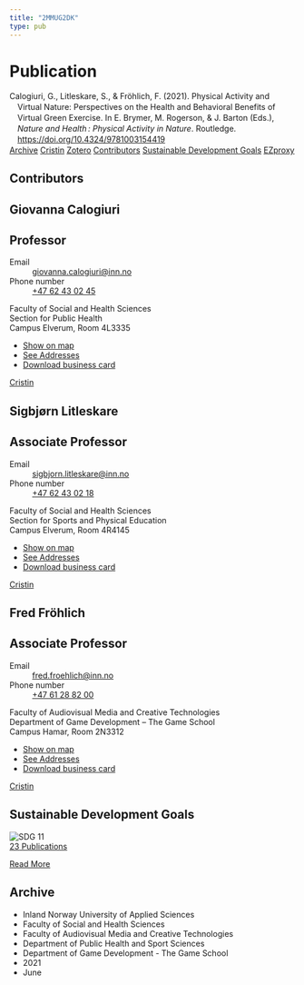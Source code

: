 ```yaml
---
title: "2MMUG2DK"
type: pub
---
```

<h1>Publication</h1>
<article id="csl-bib-container-2MMUG2DK" class="csl-bib-container">
  <div class="csl-bib-body" style="line-height: 1.35; padding-left: 1em; text-indent:-1em;">
  <div class="csl-entry">Calogiuri, G., Litleskare, S., &amp; Fr&#xF6;hlich, F. (2021). Physical Activity and Virtual Nature: Perspectives on the Health and Behavioral Benefits of Virtual Green Exercise. In E. Brymer, M. Rogerson, &amp; J. Barton (Eds.), <i>Nature and Health&#x202F;: Physical Activity in Nature</i>. Routledge. <a href="https://doi.org/10.4324/9781003154419">https://doi.org/10.4324/9781003154419</a></div>
</div>
  <div class="csl-bib-buttons">
    <a href="#taxonomy-article-2MMUG2DK" class="csl-bib-button">Archive</a>
    <a href alt="Cristin URL" class="csl-bib-button">Cristin</a>
    <a href alt="Zotero URL" class="csl-bib-button">Zotero</a>
    <a href="#contributors-article-2MMUG2DK" class="csl-bib-button">Contributors</a>
    <a href="#sdg-article-2MMUG2DK" class="csl-bib-button">Sustainable Development Goals</a>
    <a href="http://ezproxy.inn.no/login?url=https://doi.org/10.4324/9781003154419" class="csl-bib-button">EZproxy</a>
  </div>
  <div id="csl-bib-meta-container-2MMUG2DK"></div>
</article>
<div id="csl-bib-meta-2MMUG2DK" class="csl-bib-meta">
  <article id="contributors-article-2MMUG2DK" class="contributors-article">
    <h1>Contributors</h1>
    <div class="personas">
<div class="vrtx-hinn-person-card">
<div class="photo">
<i class="lar la-user-circle missing-person"></i>
</div>
<div class="info">
<hgroup><h1>Giovanna Calogiuri</h1>
<h2>Professor</h2>
</hgroup><dl>
<dt>Email</dt>
<dd>
<a href="mailto:giovanna.calogiuri@inn.no">giovanna.calogiuri@inn.no</a>
</dd>
<dt>Phone number</dt>
<dd><a href="tel:+4762430245">
+47 62 43 02 45
</a></dd>
</dl>
<p>
Faculty of Social and Health Sciences<br>
Section for Public Health<br>
Campus Elverum,
Room 4L3335
</p>
<ul class="vrtx-hinn-links">
<li><a href="https://www.google.com/maps?q=60.88177,11.53669">Show on map</a></li>
<li><a href="https://www.inn.no/english/find-an-employee/giovanna-calogiuri.html#vrtx-hinn-addresses">See Addresses</a></li>
<li><a href="https://www.inn.no/english/find-an-employee/giovanna-calogiuri.html?vrtx=vcf">Download business card</a></li>
</ul>
</div>
</div>
<a href="https://app.cristin.no/persons/show.jsf?id=358086" alt="Cristin URL" class="personas-cristin">Cristin</a>
</div> <div class="personas">
<div class="vrtx-hinn-person-card">
<div class="photo">
<i class="lar la-user-circle missing-person"></i>
</div>
<div class="info">
<hgroup><h1>Sigbjørn Litleskare</h1>
<h2>Associate Professor</h2>
</hgroup><dl>
<dt>Email</dt>
<dd>
<a href="mailto:sigbjorn.litleskare@inn.no">sigbjorn.litleskare@inn.no</a>
</dd>
<dt>Phone number</dt>
<dd><a href="tel:+4762430218">
+47 62 43 02 18
</a></dd>
</dl>
<p>
Faculty of Social and Health Sciences<br>
Section for Sports and Physical Education<br>
Campus Elverum,
Room 4R4145
</p>
<ul class="vrtx-hinn-links">
<li><a href="https://www.google.com/maps?q=60.88156,11.53723">Show on map</a></li>
<li><a href="https://www.inn.no/english/find-an-employee/sigbjorn-litleskare.html#vrtx-hinn-addresses">See Addresses</a></li>
<li><a href="https://www.inn.no/english/find-an-employee/sigbjorn-litleskare.html?vrtx=vcf">Download business card</a></li>
</ul>
</div>
</div>
<a href="https://app.cristin.no/persons/show.jsf?id=477352" alt="Cristin URL" class="personas-cristin">Cristin</a>
</div> <div class="personas">
<div class="vrtx-hinn-person-card">
<div class="photo">
<i class="lar la-user-circle missing-person"></i>
</div>
<div class="info">
<hgroup><h1>Fred Fröhlich</h1>
<h2>Associate Professor</h2>
</hgroup><dl>
<dt>Email</dt>
<dd>
<a href="mailto:fred.froehlich@inn.no">fred.froehlich@inn.no</a>
</dd>
<dt>Phone number</dt>
<dd><a href="tel:+4761288200">
+47 61 28 82 00
</a></dd>
</dl>
<p>
Faculty of Audiovisual Media and Creative Technologies<br>
Department of Game Development – The Game School<br>
Campus Hamar,
Room 2N3312
</p>
<ul class="vrtx-hinn-links">
<li><a href="https://www.google.com/maps?q=60.79677,11.07358">Show on map</a></li>
<li><a href="https://www.inn.no/english/find-an-employee/fred-froehlich.html#vrtx-hinn-addresses">See Addresses</a></li>
<li><a href="https://www.inn.no/english/find-an-employee/fred-froehlich.html?vrtx=vcf">Download business card</a></li>
</ul>
</div>
</div>
<a href="https://app.cristin.no/persons/show.jsf?id=807715" alt="Cristin URL" class="personas-cristin">Cristin</a>
</div>
  </article>
  <article id="sdg-article-2MMUG2DK" class="sdg-article">
    <h1>Sustainable Development Goals</h1>
    <div class="sdg-container"><div id="sdg11" class="sdg">
<img src="{{< params subfolder >}}images/sdg/sdg11_en.png" class="image" alt="SDG 11">
<div class="sdg-overlay">
<a href="{{< params subfolder >}}en/archive/?sdg=11#archive" class="sdg-publication-count"><span>23</span> Publications</a>
<p><a href="https://sdgs.un.org/goals/goal11" class="sdg-read-more">Read More</a></p>
</div>
</div></div>
  </article>
  <article id="taxonomy-article-2MMUG2DK" class="taxonomy-article">
    <h1>Archive</h1>
    <ul>
      <li>Inland Norway University of Applied Sciences</li>
      <li>Faculty of Social and Health Sciences</li>
      <li>Faculty of Audiovisual Media and Creative Technologies</li>
      <li>Department of Public Health and Sport Sciences</li>
      <li>Department of Game Development - The Game School</li>
      <li>2021</li>
      <li>June</li>
    </ul>
  </article>
</div>
